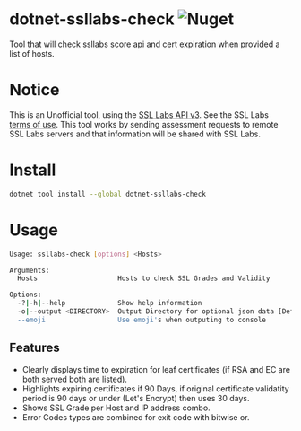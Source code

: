 
# dotnet-ssllabs-check ![Nuget](https://img.shields.io/nuget/v/dotnet-ssllabs-check.svg)

Tool that will check ssllabs score api and cert expiration when provided a list of hosts.

# Notice
 
This is an Unofficial tool, using the [SSL Labs API v3](https://github.com/ssllabs/ssllabs-scan/blob/master/ssllabs-api-docs-v3.md). See the SSL Labs [terms of use](https://www.ssllabs.com/downloads/Qualys_SSL_Labs_Terms_of_Use.pdf). This tool works by
sending assessment requests to remote SSL Labs servers and that information will be shared with SSL Labs.


# Install

```bash
dotnet tool install --global dotnet-ssllabs-check
```

# Usage

```bash
Usage: ssllabs-check [options] <Hosts>

Arguments:
  Hosts                    Hosts to check SSL Grades and Validity

Options:
  -?|-h|--help             Show help information
  -o|--output <DIRECTORY>  Output Directory for optional json data [Default: don't write out data]
  --emoji                  Use emoji's when outputing to console
```

## Features

- Clearly displays time to expiration for leaf certificates (if RSA and EC are both served both are listed).
- Highlights expiring certificates if 90 Days, if original certificate validatity period is 90 days or under (Let's Encrypt) then uses 30 days.
- Shows SSL Grade per Host and IP address combo. 
- Error Codes types are combined for exit code with bitwise or.
